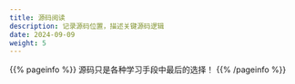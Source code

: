 ```yaml
---
title: 源码阅读
description: 记录源码位置，描述关键源码逻辑
date: 2024-09-09
weight: 5
---
```


{{% pageinfo %}}
源码只是各种学习手段中最后的选择！
{{% /pageinfo %}}